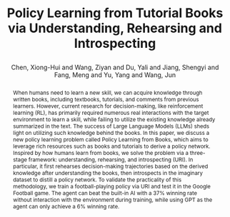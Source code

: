---
layout: pub
type: inproceedings
key: highie
title: >
    Policy Learning from Tutorial Books via Understanding, Rehearsing and Introspecting
author: Chen, Xiong-Hui and Wang, Ziyan and Du, Yali and Jiang, Shengyi and Fang, Meng and Yu, Yang and Wang, Jun

abbr: NeurIPS'24
equalauthor: Chen, Xiong-Hui and Wang, Ziyan
booktitle: The Thirty-Eight Annual Conference on Neural Information Processing Systems (NeruIPS)
year: 2024
selected: true
award: Oral
priority: 1
website: https://plfb-football.github.io/
abstract: >
    When humans need to learn a new skill, we can acquire knowledge through written books, including textbooks, tutorials, and comments from previous learners. However, current research for decision-making, like reinforcement learning (RL), has primarily required numerous real interactions with the target environment to learn a skill, while failing to utilize the existing knowledge already summarized in the text. The success of Large Language Models (LLMs) sheds light on utilizing such knowledge behind the books. In this paper, we discuss a new policy learning problem called Policy Learning from Books, which aims to leverage rich resources such as books and tutorials to derive a policy network. Inspired by how humans learn from books, we solve the problem via a three-stage framework: understanding, rehearsing, and introspecting (URI). In particular, it first rehearses decision-making trajectories based on the derived knowledge after understanding the books, then introspects in the imaginary dataset to distill a policy network. To validate the practicality of this methodology, we train a football-playing policy via URI and test it in the Google Football game. The agent can beat the built-in AI with a 37% winning rate without interaction with the environment during training, while using GPT as the agent can only achieve a 6% winning rate.
bibtex: >
    @inproceedings{chen2024plfb,
        title={Policy Learning from Tutorial Books via Understanding, Rehearsing and Introspecting},
        author={Chen, Xiong-Hui and Wang, Ziyan and Du, Yali and Jiang, Shengyi and Fang, Meng and Yu, Yang and Wang, Jun},
        journal={The Thirty-Eight Annual Conference on Neural Information Processing Systems (NeruIPS)},
        year={2024}
    }
---
